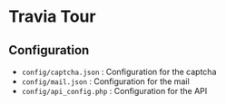 # Travia Tour

## Configuration

- `config/captcha.json` : Configuration for the captcha
- `config/mail.json` : Configuration for the mail
- `config/api_config.php` : Configuration for the API
